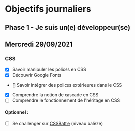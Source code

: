 # Objectifs journaliers

## Phase 1 - Je suis un(e) développeur(se)

## Mercredi 29/09/2021

### CSS

  * [X] Savoir manipuler les polices en CSS
  * [X] Découvrir Google Fonts
  * [] Savoir intégrer des polices extérieures dans le CSS
  * [X] Comprendre la notion de cascade en CSS
  * [ ] Comprendre le fonctionnement de l'héritage en CSS

#### Optionnel : 

  * [ ] Se challenger sur [CSSBattle](https://cssbattle.dev/) (niveau balèze)





